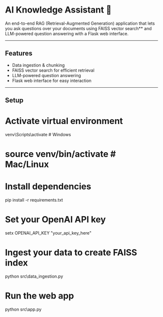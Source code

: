 # AI Knowledge Assistant 🧠

An end-to-end RAG (Retrieval-Augmented Generation) application that lets you ask questions over your documents using FAISS vector search** and LLM-powered question answering with a Flask web interface.

---

## Features
- Data ingestion & chunking
- FAISS vector search for efficient retrieval
- LLM-powered question answering
- Flask web interface for easy interaction

---

## Setup

# Activate virtual environment
venv\Scripts\activate   # Windows
# source venv/bin/activate  # Mac/Linux

# Install dependencies
pip install -r requirements.txt

# Set your OpenAI API key
setx OPENAI_API_KEY "your_api_key_here"

# Ingest your data to create FAISS index
python src\data_ingestion.py

# Run the web app
python src\app.py
